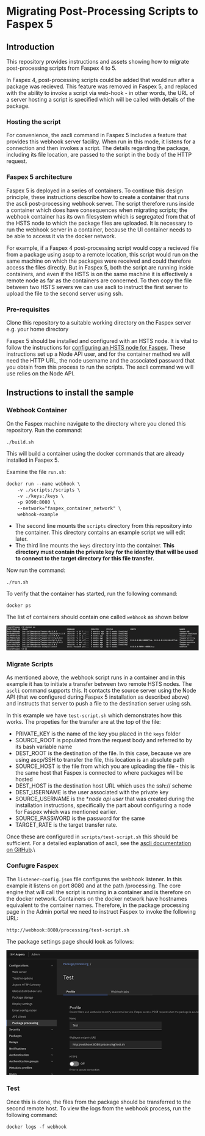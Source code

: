 # Migrating Post-Processing Scripts to Faspex 5

## Introduction

This repository provides instructions and assets showing how to migrate post-processing scripts from Faspex 4 to 5.

In Faspex 4, post-processing scripts could be added that would run after a package was recieved.  This feature was removed in Faspex 5, and replaced with the ability to invoke a script via web-hook - in other words, the URL of a server hosting a script is specified which will be called with details of the package.

### Hosting the script
For convenience, the ascli command in Faspex 5 includes a feature that provides this webhook server facility.  When run in this mode, it listens for a connection and then invokes a script.  The details regarding the package, including its file location, are passed to the script in the body of the HTTP request.

### Faspex 5 architecture

Faspex 5 is deployed in a series of containers.  To continue this design principle, these instructions describe how to create a container that runs the ascli post-processing webhook server.  The script therefore runs inside a container which does have consequences when migrating scripts; the webhook container has its own filesystem which is segregated from that of the HSTS node to which the package files are uploaded.  It is necessary to run the webhook server in a container, because the UI container needs to be able to access it via the docker network.

For example, if a Faspex 4 post-processing script would copy a recieved file from a package using ascp to a remote location, this script would run on the same machine on which the packages were received and could therefore access the files directly.  But in Faspex 5, both the script are running inside containers, and even if the HSTS is on the same machine it is effectively a remote node as far as the containers are concerned.  To then copy the file between two HSTS severs we can use ascli to instruct the first server to upload the file to the second server using ssh.

### Pre-requisites

Clone this repository to a suitable working directory on the Faspex server e.g. your home directory

Faspex 5 should be installed and configured with an HSTS node.  It is vital to follow the instructions for [configuring an HSTS node for Faspex](https://www.ibm.com/docs/en/aspera-faspex/5.0?topic=storage-configuring-linux-node-faspex).  These instructions set up a Node API user, and for the container method we will need the HTTP URL, the node username and the associated password that you obtain from this process to run the scripts.  The ascli command we will use relies on the Node API.

## Instructions to install the sample

### Webhook Container

On the Faspex machine navigate to the directory where you cloned this repository.  Run the command:

    ./build.sh

This will build a container using the docker commands that are already installed in Faspex 5.

Examine the file `run.sh`:

    docker run --name webhook \
        -v ./scripts:/scripts \
        -v ./keys:/keys \
        -p 9090:8080 \
        --network="faspex_container_network" \
        webhook-example

- The second line mounts the `scripts` directory from this repository into the container. This directory contains an example script we will edit later.
- The third line mounts the `keys` directory into the container. **This directory must contain the 
private key for the identity that will be used to connect to the target directory for this file transfer.**  

Now run the command:

    ./run.sh

To verify that the container has started, run the following command:

    docker ps

The list of containers should contain one called `webhook` as shown below

![Alt text](image.png)

### Migrate Scripts

As mentioned above, the webhook script runs in a container and in this example it has to initiate a transfer between two remote HSTS nodes.  The `ascli` command supports this.  It contacts the source server using the Node API (that we configured during Faspex 5 installation as described above) and instructs that server to push a file to the destination server using ssh.

In this example we have `test-script.sh` which demonstrates how this works.  The propeties for the transfer are at the top of the file:

- PRIVATE_KEY is the name of the key you placed in the `keys` folder
- SOURCE_ROOT is populated from the request body and referred to by its bash variable name
- DEST_ROOT is the destination of the file. In this case, because we are using ascp/SSH to transfer the file, this location is an absolute path
- SOURCE_HOST is the file from which you are uploading the file - this is the same host that Faspex is connected to where packages will be hosted
- DEST_HOST is the destination host URL which uses the ssh:// scheme
- DEST_USERNAME is the user associated with the private key
- SOURCE_USERNAME is the **node api user* that was created during the installation instructions, specifically the part about configuring a node for Faspex which was mentioned earlier.
- SOURCE_PASSWORD is the password for the same
- TARGET_RATE is the target transfer rate.


Once these are configured in `scripts/test-script.sh` this should be sufficient.  For a detailed explanation of ascli, see the [ascli documentation on GitHub](https://github.com/IBM/aspera-cli_).\

### Confugre Faspex

The `listener-config.json` file configures the webhook listener. In this example it listens on port 8080 and at the path /processing.  The core engine that will call the script is running in a container and is therefore on the docker network.  Containers on the docker network have hostnames equivalent to the container names. Therefore, in the package processing page in the Admin portal we need to instruct Faspex to invoke the following URL:

    http://webhook:8080/processing/test-script.sh

The package settings page should look as follows:

![Alt text](image-1.png)


### Test

Once this is done, the files from the package should be transferred to the second remote host.  To view the logs from the webhook process, run the following command:

    docker logs -f webhook

